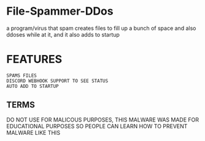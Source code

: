 # File-Spammer-DDos
a program/virus that spam creates files to fill up a bunch of space and also ddoses while at it, and it also adds to startup
# FEATURES
```
SPAMS FILES
DISCORD WEBHOOK SUPPORT TO SEE STATUS
AUTO ADD TO STARTUP
```
## TERMS
DO NOT USE FOR MALICOUS PURPOSES, THIS MALWARE WAS MADE FOR EDUCATIONAL PURPOSES SO PEOPLE CAN LEARN HOW TO PREVENT MALWARE LIKE THIS
